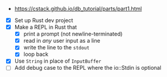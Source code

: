 - https://cstack.github.io/db_tutorial/parts/part1.html

- [x] Set up Rust dev project
- [x] Make a REPL in Rust that
    - [x] print a prompt (not newline-terminated)
    - [x] read in *any* user input as a line
    - [x] write the line to the `stdout`
    - [x] loop back
- [x] Use `String` in place of `InputBuffer`
- [ ] Add debug case to the REPL where the io::Stdin is optional
